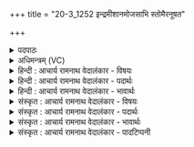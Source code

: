 +++
title = "20-3_1252 इन्द्रमीशानमोजसाभि स्तोमैरनूषत"

+++
<details><summary>पदपाठः</summary>

इ꣡न्द्र꣢꣯म्। ई꣡शा꣢꣯नम्। ओ꣡ज꣢꣯सा। अ꣣भि꣡। स्तो꣡मैः꣢꣯। अ꣣नूषत। स꣣ह꣡स्र꣢म्। य꣡स्य꣢꣯। रा꣣त꣡यः꣢। उ꣣त꣢। वा꣣। स꣡न्ति꣢꣯। भू꣡य꣢꣯सीः। १२५२।
</details>

<details><summary>अधिमन्त्रम् (VC)</summary>

- इन्द्रः
- जेता माधुच्छन्दसः
- अनुष्टुप्
- गान्धारः
</details>

<details><summary>हिन्दी : आचार्य रामनाथ वेदालंकार - विषयः</summary>

आगे फिर परमात्मा और जीवात्मा का विषय है।
</details>

<details><summary>हिन्दी : आचार्य रामनाथ वेदालंकार - पदार्थः</summary>

पदार्थान्वयभाषाः -  (ओजसा) बल वा प्रताप से (ईशानम्) जगत् के वा शरीर के शासक (इन्द्रम्) परमेश्वर वा जीवात्मा की सब लोग (स्तोमैः) उनके गुणवर्णन करनेवाले स्तोत्रों से (अभि अनूषत) स्तुति करते हैं, (यस्य) जिस परमेश्वर वा जीवात्मा के (सहस्रम्) हजार (उत वा) अथवा (भूयसीः) उससे भी अधिक (रातयः) दान (सन्ति) हैं ॥३॥
</details>

<details><summary>हिन्दी : आचार्य रामनाथ वेदालंकार - भावार्थः</summary>

भावार्थभाषाः -  सबको योग्य है कि परमेश्वर की उपासना करके और जीवात्मा को उद्बोधन देकर उनके दानों को प्राप्त करें ॥३॥ इस खण्ड में परमात्मा, जीवात्मा और राजा का वर्णन होने से इस खण्ड की पूर्व खण्ड के साथ सङ्गति है ॥ नवम अध्याय में अष्टम खण्ड समाप्त ॥ नवम अध्याय समाप्त ॥ पञ्चम प्रपाठक में प्रथम अर्ध समाप्त ॥
</details>

<details><summary>संस्कृत : आचार्य रामनाथ वेदालंकार - विषयः</summary>

अथ पुनरपि परमात्मजीवात्मनोर्विषयमाह।
</details>

<details><summary>संस्कृत : आचार्य रामनाथ वेदालंकार - पदार्थः</summary>

पदार्थान्वयभाषाः -  (ओजसा) बलेन प्रतापेन वा (ईशानम्) जगतो देहस्य वा शासकम् (इन्द्रम्) परमेश्वरं जीवात्मानं वा,सर्वे जनाः (स्तोमैः) तद्गुणकीर्तनपरैः स्तोत्रैः (अभि अनूषत) अभिष्टुवन्ति, (यस्य) परमेश्वरस्य जीवात्मनो वा (सहस्रम्) सहस्रसंख्याकाः (उत वा) अथवा (भूयसीः) ततोऽप्यधिकाः (रातयः) दत्तयः (सन्ति) भवन्ति ॥३॥२
</details>

<details><summary>संस्कृत : आचार्य रामनाथ वेदालंकार - भावार्थः</summary>

भावार्थभाषाः -  परमेश्वरमुपास्य जीवात्मानं च प्रोद्बोध्य तयोर्दानानि सर्वे प्राप्तुमर्हन्ति ॥३॥ अस्मिन् खण्डे परमात्मनो जीवात्मनो नृपतेश्च वर्णनादेतत्खण्डस्य पूर्वखण्डेन संगतिरस्ति ॥
</details>

<details><summary>संस्कृत : आचार्य रामनाथ वेदालंकार - पादटिप्पनी</summary>

टिप्पणी:   १. ऋ० १।११।८, ‘स्तोमा॑ अनूषत’ इति पाठः। २. ऋग्भाष्ये दयानन्दर्षिणा मन्त्रोऽयमीश्वरविषये व्याख्यातः।
</details>